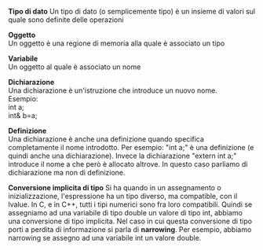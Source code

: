 **Tipo di dato**
Un tipo di dato (o semplicemente tipo) è un insieme di valori sul quale sono definite delle operazioni

**Oggetto**  
Un oggetto è una regione di memoria alla quale è associato un tipo

**Variabile**  
Un oggetto al quale è associato un nome

**Dichiarazione**  
Una dichiarazione è un'istruzione che introduce un nuovo nome.  
Esempio:  
int a;  
int& b=a;

**Definizione**  
Una dichiarazione è anche una definizione quando specifica completamente il nome introdotto. Per esempio: "int a;" è una definizione (e quindi anche una dichiarazione). Invece la dichiarazione "extern int a;" introduce il nome a che però è allocato altrove. In questo caso parliamo di dichiarazione ma non di definizione. 

**Conversione implicita di tipo**
Si ha quando in un assegnamento o inizializzazione, l'espressione ha un tipo diverso, ma compatible, con il lvalue. In C, e in C++, tutti i tipi numerici sono fra loro compatibili. Quindi se assegniamo ad una variabile di tipo double un valore di tipo int, abbiamo una conversione di tipo implicita. Nel caso in cui questa conversione di tipo porti a perdita di informazione si parla di **narrowing**. Per esempio, abbiamo narrowing se assegno ad una variabile int un valore double.